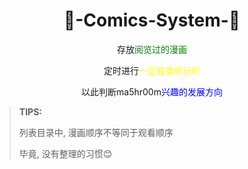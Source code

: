<div align=center>

<h1>🎉-Comics-System-🎉</h1>

<p>存放<font color=green>阅览过的漫画</font>

<p>定时进行<font color=yellow>一定程度的分析</font>

<p>以此判断ma5hr00m<font color=blue>兴趣的发展方向</font>

</div>

>**TIPS:**
>
>列表目录中, 漫画顺序不等同于观看顺序
>
>毕竟, 没有整理的习惯😊